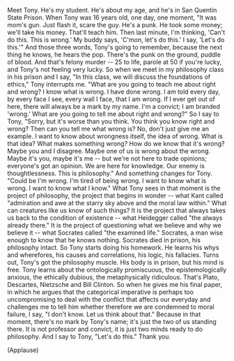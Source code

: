 
Meet Tony. He&#39;s my student.
He&#39;s about my age,
and he&#39;s in San Quentin State Prison.
When Tony was 16 years old,
one day, one moment,
&quot;It was mom&#39;s gun.
Just flash it, scare the guy. He&#39;s a punk.
He took some money; we&#39;ll take his money. That&#39;ll teach him.
Then last minute, I&#39;m thinking, &#39;Can&#39;t do this. This is wrong.&#39;
My buddy says, &#39;C&#39;mon, let&#39;s do this.&#39;
I say, &#39;Let&#39;s do this.&#39;&quot;
And those three words, Tony&#39;s going to remember,
because the next thing he knows, he hears the pop.
There&#39;s the punk on the ground, puddle of blood.
And that&#39;s felony murder --
25 to life, parole at 50 if you&#39;re lucky,
and Tony&#39;s not feeling very lucky.
So when we meet in my philosophy class in his prison
and I say, &quot;In this class, we will discuss the foundations of ethics,&quot;
Tony interrupts me.
&quot;What are you going to teach me about right and wrong?
I know what is wrong. I have done wrong.
I am told every day,
by every face I see, every wall I face, that I am wrong.
If I ever get out of here, there will always be a mark by my name.
I&#39;m a convict; I am branded &#39;wrong.&#39;
What are you going to tell me about right and wrong?&quot;
So I say to Tony,
&quot;Sorry, but it&#39;s worse than you think.
You think you know right and wrong?
Then can you tell me what wrong is?
No, don&#39;t just give me an example.
I want to know about wrongness itself, the idea of wrong.
What is that idea?
What makes something wrong?
How do we know that it&#39;s wrong? Maybe you and I disagree.
Maybe one of us is wrong about the wrong.
Maybe it&#39;s you, maybe it&#39;s me -- but we&#39;re not here to trade opinions;
everyone&#39;s got an opinion.
We are here for knowledge.
Our enemy is thoughtlessness. This is philosophy.&quot;
And something changes for Tony.
&quot;Could be I&#39;m wrong. I&#39;m tired of being wrong.
I want to know what is wrong.
I want to know what I know.&quot;
What Tony sees in that moment is the project of philosophy,
the project that begins in wonder --
what Kant called &quot;admiration and awe
at the starry sky above and the moral law within.&quot;
What can creatures like us know of such things?
It is the project that always takes us back to the condition of existence --
what Heidegger called &quot;the always already there.&quot;
It is the project of questioning what we believe and why we believe it --
what Socrates called &quot;the examined life.&quot;
Socrates, a man wise enough to know that he knows nothing.
Socrates died in prison,
his philosophy intact.
So Tony starts doing his homework.
He learns his whys and wherefores, his causes and correlations,
his logic, his fallacies.
Turns out, Tony&#39;s got the philosophy muscle.
His body is in prison, but his mind is free.
Tony learns about the ontologically promiscuous,
the epistemologically anxious,
the ethically dubious, the metaphysically ridiculous.
That&#39;s Plato, Descartes, Nietzsche
and Bill Clinton.
So when he gives me his final paper,
in which he argues that the categorical imperative
is perhaps too uncompromising
to deal with the conflict that affects our everyday
and challenges me to tell him
whether therefore we are condemned to moral failure,
I say, &quot;I don&#39;t know.
Let us think about that.&quot;
Because in that moment, there&#39;s no mark by Tony&#39;s name;
it&#39;s just the two of us standing there.
It is not professor and convict,
it is just two minds ready to do philosophy.
And I say to Tony,
&quot;Let&#39;s do this.&quot;
Thank you.

(Applause)

